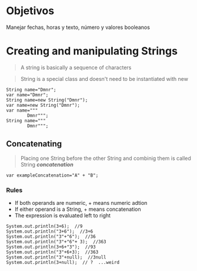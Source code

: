 # Objetivos 
Manejar fechas, horas y texto, número y valores booleanos


# Creating and manipulating Strings
>A string is basically a sequence of characters

>String is a special class and doesn't need to be instantiated with new

```
String name="Dmnr";
var name="Dmnr";
String name=new String("Dmnr");
var name=new String("Dmnr");
var name="""
        Dmnr""";
String name="""
        Dmnr""";        
```
## Concatenating
> Placing one String before the other String and combinig them is called String ***concatenation*** 

```
var exampleConcatenation="A" + "B";
```

### Rules
- If both operands are numeric, + means numeric adtion
- If either operand is a String, + means concatenation
- The expression is evaluated left to right

```
System.out.println(3+6);  //9
System.out.println("3+6");  //3+6
System.out.println("3"+"6");  //36
System.out.println("3"+"6"+ 3);  //363
System.out.println(3+6+"3");  //93
System.out.println("3"+6+3);  //363
System.out.println("3"+null);  //3null
System.out.println(3+null);  // ?  ...weird
```



